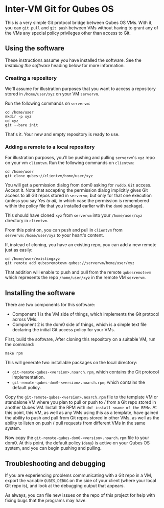 # Inter-VM Git for Qubes OS

This is a very simple Git protocol bridge between Qubes OS VMs.  With it,
you can `git pull` and `git push` between VMs without having to grant
any of the VMs any special policy privileges other than access to Git.

## Using the software

These instructions assume you have installed the software.  See the
*Installing the software* heading below for more information.

### Creating a repository

We'll assume for illustration purposes that you want to access a repository
stored in `/home/user/xyz` on your VM `servervm`.

Run the following commands on `servervm`:

```
cd /home/user
mkdir -p xyz
cd xyz
git --bare init
```

That's it.  Your new and empty repository is ready to use.

### Adding a remote to a local repository

For illustration purposes, you'll be pushing and pulling `servervm`'s `xyz`
repo on your vm `clientvm`.  Run the following commands on `clientvm`:

```
cd /home/user
git clone qubes://clientvm/home/user/xyz
```

You will get a permission dialog from dom0 asking for `ruddo.Git` access.
Accept it.  Note that accepting the permission dialog implicitly gives
Git access to all Git repos stored in `servervm`, but only for that one
execution (unless you say *Yes to all*, in which case the permission
is remembered within the policy file that you installed earlier with the
`dom0` package).

This should have cloned `xyz` from `servervm` into your `/home/user/xyz`
directory in `clientvm`.

From this point on, you can push and pull in `clientvm` from
`servervm:/home/user/xyz` to your heart's content.

If, instead of cloning, you have an existing repo, you can add a new remote
just as easily:

```
cd /home/user/existingxyz
git remote add qubesremotevm qubes://servervm/home/user/xyz
```

That addition will enable to push and pull from the remote `qubesremotevm`
which represents the repo `/home/user/xyz` in the remote VM `servervm`.

## Installing the software

There are two components for this software:

* Component 1 is the VM side of things, which implements the Git protocol
  across VMs.
* Component 2 is the dom0 side of things, which is a simple text file declaring
  the initial Git access policy for your VMs.

First, build the software,  After cloning this repository on a suitable VM,
run the command:

```
make rpm
```

This will generate two installable packages on the local directory:

* `git-remote-qubes-<version>.noarch.rpm`, which contains the Git
  protocol implementation.
* `git-remote-qubes-dom0-<version>.noarch.rpm`, which contains the
  default policy.

Copy the `git-remote-qubes-<version>.noarch.rpm` file to the template VM
or standalone VM where you plan to pull or push to / from a Git repo
stored in another Qubes VM.  Install the RPM with
`dnf install <name of the RPM>`.  At this point, this VM, as well as
any VMs using this as a template, have gained the ability to push and pull
from Git repos stored in other VMs, as well as the ability to listen on
push / pull requests from different VMs in the same system.

Now copy the `git-remote-qubes-dom0-<version>.noarch.rpm` file to
your dom0.  At this point, the default policy (`deny`) is active on
your Qubes OS system, and you can begin pushing and pulling.

## Troubleshooting and debugging

If you are experiencing problems communicating with a Git repo in a VM,
export the variable `QUBES_DEBUG` on the side of your client (where your
local Git repo is), and look at the debugging output that appears.

As always, you can file new issues on the repo of this project for help
with fixing bugs that the programs may have.